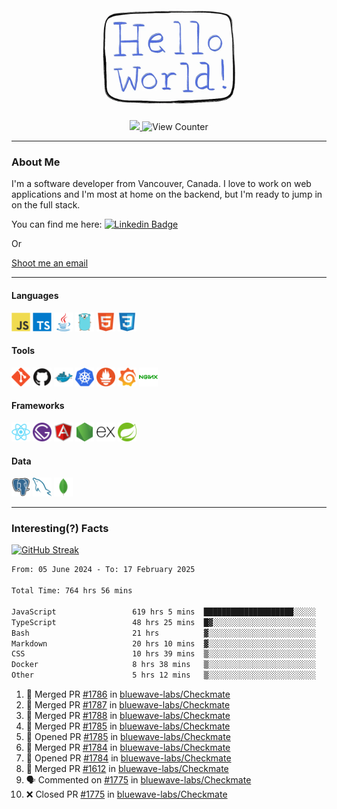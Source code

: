 <div align="center">
    <img src="./img/hello_world.webp" height="200px" width="">
    <div>
        <a href="https://www.linkedin.com/in/ajhollid">
            <img src="https://img.shields.io/badge/LinkedIn-blue"/>
        </a>
        <img src="https://komarev.com/ghpvc/?username=ajhollid&color=yellow" alt="View Counter">
    </div>
</div>

---

### About Me

I'm a software developer from Vancouver, Canada. I love to work on web applications and I'm most at home on the backend, but I'm ready to jump in on the full stack.

You can find me here: [![Linkedin Badge](https://img.shields.io/badge/-ajhollid-blue?style=flat&logo=Linkedin&logoColor=white)](https://www.linkedin.com/in/ajhollid)

Or

[Shoot me an email](mailto:ajhollid@gmail.com)

---

#### Languages

<div>
    <img src="./img/devicons/javascript-original.svg" width=30 height=30 alt="JavaScript">
    <img src="/img/devicons/typescript-original.svg" width=30 height=30 alt="TypeScript">
    <img src="./img/devicons/java-original.svg" width=30 height=30 alt="Java">
    <img src="./img/devicons/go-original.svg" width=30 height=30 alt="Golang">
    <img src="./img/devicons/html5-original.svg" width=30 height=30 alt="HTML 5">
    <img src="./img/devicons/css3-original.svg" width=30 height=30 alt="CSS 3">
</div>

#### Tools

<div>
    <img src="./img/devicons/git-original.svg" width=30 height=30 alt="Git">
    <img src="./img/devicons/github-original.svg" width=30 height=30 alt="Github">
    <img src="./img/devicons/docker-original.svg" width=30 
    height=30 alt="Docker">
    <img src="./img/devicons/kubernetes-original.svg" width=30 height=30 alt="K8">
    <img src="./img/devicons/prometheus-original.svg" width=30 height=30 alt="Prometheus">
    <img src="./img/devicons/grafana-original.svg" width=30 height=30 alt="Grafana">
    <img src="./img/devicons/nginx-original.svg" width=30 height=30 alt="Nginx">
</div>

#### Frameworks

<div>
    <img src="./img/devicons/react-original.svg" width=30 height=30 alt="React">
    <img src="./img/devicons/gatsby-original.svg" width=30 height=30 alt="Gatsby">
    <img src="./img/devicons/angularjs-original.svg" width=30 height=30 alt="AngularJS">
    <img src="./img/devicons/nodejs-original.svg" width=30 height=30 alt="NodeJS">
    <img src="./img/devicons/express-original.svg" width=30 height=30 alt="Express">
    <img src="./img/devicons/spring-original.svg" width=30 height=30 alt="Spring">
</div>

#### Data

<div>
    <img src="./img/devicons/postgresql-original.svg" width=30 height=30 alt="Postgresql">
    <img src="./img/devicons/mysql-original.svg" width=30 height=30 alt="Mysql">
    <img src="./img/devicons/mongodb-original.svg" width=30 height=30 alt="MongoDB">
</div>

---

### Interesting(?) Facts

[![GitHub Streak](http://github-readme-streak-stats.herokuapp.com?user=ajhollid)](https://git.io/streak-stats)

 <!--START_SECTION:waka-->

```txt
From: 05 June 2024 - To: 17 February 2025

Total Time: 764 hrs 56 mins

JavaScript                 619 hrs 5 mins  ████████████████████░░░░░   80.39 %
TypeScript                 48 hrs 25 mins  █▓░░░░░░░░░░░░░░░░░░░░░░░   06.29 %
Bash                       21 hrs          ▓░░░░░░░░░░░░░░░░░░░░░░░░   02.73 %
Markdown                   20 hrs 10 mins  ▓░░░░░░░░░░░░░░░░░░░░░░░░   02.62 %
CSS                        10 hrs 39 mins  ▒░░░░░░░░░░░░░░░░░░░░░░░░   01.38 %
Docker                     8 hrs 38 mins   ▒░░░░░░░░░░░░░░░░░░░░░░░░   01.12 %
Other                      5 hrs 12 mins   ▒░░░░░░░░░░░░░░░░░░░░░░░░   00.68 %
```

<!--END_SECTION:waka-->


<!--START_SECTION:activity-->
1. 🎉 Merged PR [#1786](https://github.com/bluewave-labs/Checkmate/pull/1786) in [bluewave-labs/Checkmate](https://github.com/bluewave-labs/Checkmate)
2. 🎉 Merged PR [#1787](https://github.com/bluewave-labs/Checkmate/pull/1787) in [bluewave-labs/Checkmate](https://github.com/bluewave-labs/Checkmate)
3. 🎉 Merged PR [#1788](https://github.com/bluewave-labs/Checkmate/pull/1788) in [bluewave-labs/Checkmate](https://github.com/bluewave-labs/Checkmate)
4. 🎉 Merged PR [#1785](https://github.com/bluewave-labs/Checkmate/pull/1785) in [bluewave-labs/Checkmate](https://github.com/bluewave-labs/Checkmate)
5. 💪 Opened PR [#1785](https://github.com/bluewave-labs/Checkmate/pull/1785) in [bluewave-labs/Checkmate](https://github.com/bluewave-labs/Checkmate)
6. 🎉 Merged PR [#1784](https://github.com/bluewave-labs/Checkmate/pull/1784) in [bluewave-labs/Checkmate](https://github.com/bluewave-labs/Checkmate)
7. 💪 Opened PR [#1784](https://github.com/bluewave-labs/Checkmate/pull/1784) in [bluewave-labs/Checkmate](https://github.com/bluewave-labs/Checkmate)
8. 🎉 Merged PR [#1612](https://github.com/bluewave-labs/Checkmate/pull/1612) in [bluewave-labs/Checkmate](https://github.com/bluewave-labs/Checkmate)
9. 🗣 Commented on [#1775](https://github.com/bluewave-labs/Checkmate/pull/1775#issuecomment-2663647806) in [bluewave-labs/Checkmate](https://github.com/bluewave-labs/Checkmate)
10. ❌ Closed PR [#1775](https://github.com/bluewave-labs/Checkmate/pull/1775) in [bluewave-labs/Checkmate](https://github.com/bluewave-labs/Checkmate)
<!--END_SECTION:activity-->
